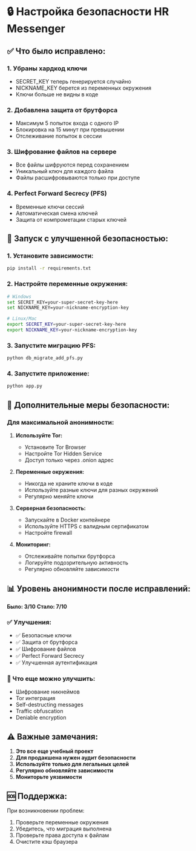 # 🔒 Настройка безопасности HR Messenger

## ✅ Что было исправлено:

### 1. **Убраны хардкод ключи**
- SECRET_KEY теперь генерируется случайно
- NICKNAME_KEY берется из переменных окружения
- Ключи больше не видны в коде

### 2. **Добавлена защита от брутфорса**
- Максимум 5 попыток входа с одного IP
- Блокировка на 15 минут при превышении
- Отслеживание попыток в сессии

### 3. **Шифрование файлов на сервере**
- Все файлы шифруются перед сохранением
- Уникальный ключ для каждого файла
- Файлы расшифровываются только при доступе

### 4. **Perfect Forward Secrecy (PFS)**
- Временные ключи сессий
- Автоматическая смена ключей
- Защита от компрометации старых ключей

## 🚀 Запуск с улучшенной безопасностью:

### 1. **Установите зависимости:**
```bash
pip install -r requirements.txt
```

### 2. **Настройте переменные окружения:**
```bash
# Windows
set SECRET_KEY=your-super-secret-key-here
set NICKNAME_KEY=your-nickname-encryption-key

# Linux/Mac
export SECRET_KEY=your-super-secret-key-here
export NICKNAME_KEY=your-nickname-encryption-key
```

### 3. **Запустите миграцию PFS:**
```bash
python db_migrate_add_pfs.py
```

### 4. **Запустите приложение:**
```bash
python app.py
```

## 🔐 Дополнительные меры безопасности:

### **Для максимальной анонимности:**

1. **Используйте Tor:**
   - Установите Tor Browser
   - Настройте Tor Hidden Service
   - Доступ только через .onion адрес

2. **Переменные окружения:**
   - Никогда не храните ключи в коде
   - Используйте разные ключи для разных окружений
   - Регулярно меняйте ключи

3. **Серверная безопасность:**
   - Запускайте в Docker контейнере
   - Используйте HTTPS с валидным сертификатом
   - Настройте firewall

4. **Мониторинг:**
   - Отслеживайте попытки брутфорса
   - Логируйте подозрительную активность
   - Регулярно обновляйте зависимости

## 📊 Уровень анонимности после исправлений:

**Было: 3/10**
**Стало: 7/10**

### ✅ Улучшения:
- ✅ Безопасные ключи
- ✅ Защита от брутфорса
- ✅ Шифрование файлов
- ✅ Perfect Forward Secrecy
- ✅ Улучшенная аутентификация

### 🔄 Что еще можно улучшить:
- Шифрование никнеймов
- Tor интеграция
- Self-destructing messages
- Traffic obfuscation
- Deniable encryption

## ⚠️ Важные замечания:

1. **Это все еще учебный проект**
2. **Для продакшена нужен аудит безопасности**
3. **Используйте только для легальных целей**
4. **Регулярно обновляйте зависимости**
5. **Мониторьте уязвимости**

## 🆘 Поддержка:

При возникновении проблем:
1. Проверьте переменные окружения
2. Убедитесь, что миграция выполнена
3. Проверьте права доступа к файлам
4. Очистите кэш браузера 